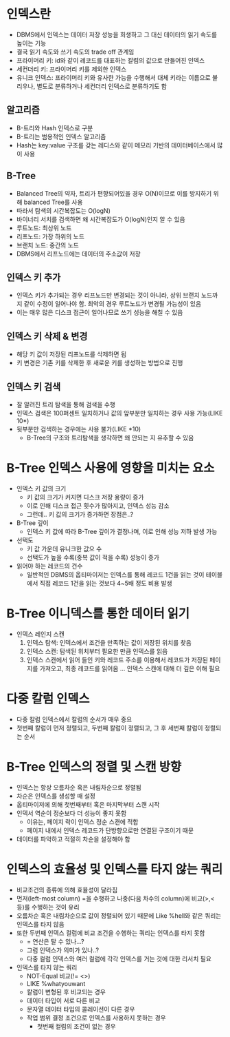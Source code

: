 # 인덱스란
- DBMS에서 인덱스는 데이터 저장 성능을 희생하고 그 대신 데이터의 읽기 속도를 높이는 기능
- 결국 읽기 속도와 쓰기 속도의 trade off 관계임
- 프라이머리 키: id와 같이 레코드를 대표하는 칼럼의 값으로 만들어진 인덱스
- 세컨더리 키: 프라이머리 키를 제외한 인덱스
- 유니크 인덱스: 프라이머리 키와 유사한 가능을 수행해서 대체 키라는 이름으로 불리우나, 별도로 분류하거나 세컨더리 인덱스로 분류하기도 함

## 알고리즘
- B-트리와 Hash 인덱스로 구분
- B-트리는 범용적인 인덱스 알고리즘
- Hash는 key:value 구조를 갖는 레디스와 같이 메모리 기반의 데이터베이스에서 많이 사용

## B-Tree
- Balanced Tree의 약자, 트리가 편향되어있을 경우 O(N)이므로 이를 방지하기 위해 balanced Tree를 사용
- 따라서 탐색의 시간복잡도는 O(logN)
- 바이너리 서치를 검색하면 왜 시간복잡도가 O(logN)인지 알 수 있음
- 루트노드: 최상위 노드
- 리프노드: 가장 하위의 노드
- 브랜치 노드: 중간의 노드
- DBMS에서 리프노드에는 데이터의 주소값이 저장

## 인덱스 키 추가
- 인덱스 키가 추가되는 경우 리프노드만 변경되는 것이 아니라, 상위 브랜치 노드까지 같이 수정이 일어나야 함. 최악의 경우 루트노드가 변경될 가능성이 있음
- 이는 매우 많은 디스크 접근이 일어나므로 쓰기 성능을 해칠 수 있음

## 인덱스 키 삭제 & 변경
- 해당 키 값이 저장된 리프노드를 삭제하면 됨
- 키 변경은 기존 키를 삭제한 후 새로운 키를 생성하는 방법으로 진행

## 인덱스 키 검색
- 잘 알려진 트리 탐색을 통해 검색을 수행
- 인덱스 검색은 100퍼센트 일치하거나 값의 앞부분만 일치하는 경우 사용 가능(LIKE 10*)
- 뒷부분만 검색하는 경우에는 사용 불가(LIKE *10)
  - B-Tree의 구조와 트리탐색을 생각하면 왜 안되는 지 유추할 수 있음

# B-Tree 인덱스 사용에 영향을 미치는 요소
- 인덱스 키 값의 크기
  - 키 값의 크기가 커지면 디스크 저장 용량이 증가
  - 이로 인해 디스크 접근 횟수가 많아지고, 인덱스 성능 감소
  - 그런데.. 키 값의 크기가 증가하면 장점은..?
- B-Tree 깊이
  - 인덱스 키 값에 따라 B-Tree 깊이가 결정나며, 이로 인해 성능 저하 발생 가능
- 선택도
  - 키 값 가운데 유니크한 값으 수
  - 선택도가 높을 수록(중복 값이 적을 수록) 성능이 증가
- 읽어야 하는 레코드의 건수
  - 일반적인 DBMS의 옵티마이저는 인덱스를 통해 레코드 1건을 읽는 것이 테이블에서 직접 레코드 1건을 읽는 것보다 4~5배 정도 비용 발생

# B-Tree 이니덱스를 통한 데이터 읽기
- 인덱스 레인지 스캔
   1.  인덱스 탐색: 인덱스에서 조건을 만족하는 값이 저장된 위치를 찾음
   2.  인덱스 스캔: 탐색된 위치부터 필요한 만큼 인덱스를 읽음
   3.  인덱스 스캔에서 읽어 들인 키와 레코드 주소를 이용해서 레코드가 저장된 페이지를 가져오고, 최종 레코드를 읽어옴
 ... 인덱스 스캔에 대해 더 깊은 이해 필요
# 다중 칼럼 인덱스
- 다중 칼럼 인덱스에서 칼럼의 순서가 매우 중요
- 첫번째 칼럼이 먼저 정렬되고, 두번째 칼럼이 정렬되고, 그 후 세번째 칼럼이 정렬되는 순서

# B-Tree 인덱스의 정렬 및 스캔 방향
- 인덱스는 항상 오름차순 혹은 내림차순으로 정렬됨
- 차순은 인덱스를 생성할 때 설정
- 옵티마이저에 의해 첫번째부터 혹은 마지막부터 스캔 시작
- 인덱서 역순이 정순보다 더 성능이 좋지 못함
  - 이유는, 페이지 락이 인덱스 정순 스캔에 적합
  - 페이지 내에서 인덱스 레코드가 단방향으로만 연결된 구조이기 때문
- 데이터를 파악하고 적절히 차순을 설정해야 함

# 인덱스의 효율성 및 인덱스를 타지 않는 쿼리
- 비교조건의 종류에 의해 효율성이 달라짐
- 먼저(left-most column) =을 수행하고 나중(다음 차수의 column)에 비교(>,< 등)를 수행하는 것이 유리
- 오름차순 혹은 내림차순으로 값이 정렬되어 있기 때문에 Like %hell와 같은 쿼리는 인덱스를 타지 않음
- 또한 두번째 인덱스 컬럼에 비교 조건을 수행하는 쿼리는 인덱스를 타지 못함
  - = 연산은 탈 수 있나...?
  - 그럼 인덱스가 의미가 있나..?
  - 다중 컬럼 인덱스와 여러 컬럼에 각각 인덱스를 거는 것에 대한 리서치 필요
- 인덱스를 타지 않는 쿼리
  - NOT-Equal 비교(!= <>)
  - LIKE %whatyouwant
  - 칼럼이 변형된 후 비교되는 경우
  - 데이터 타입이 서로 다른 비교
  - 문자열 데이터 타입의 콜레이션이 다른 경우
  - 작업 범위 결정 조건으로 인덱스를 사용하지 못하는 경우
    - 첫번째 컬럼의 조건이 없는 경우


